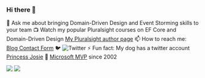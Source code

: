 ### Hi there 👋
<!--
**julielerman/julielerman** is a ✨ _special_ ✨ repository because its `README.md` (this file) appears on your GitHub profile.
-->
💬 Ask me about bringing Domain-Driven Design and Event Storming skills to your team
📺 Watch my popular Pluralsight courses on EF Core and Domain-Driven Design [My Pluralsight author page](https://www.pluralsight.com/authors/julie-lerman)
📫 How to reach me: [Blog Contact Form](https://thedatafarm.com/contact/)
🐦 ![Twitter](https://img.shields.io/twitter/follow/julielerman?style=social)
⚡ Fun fact: My dog has a twitter account [Princess Josie](http://twitter.com/josietoze)
🥇 [Microsoft MVP](https://mvp.microsoft.com/en-us/PublicProfile/8987?fullName=Julie%20Lerman) since 2002

![](https://github-readme-stats.vercel.app/api?username=julielerman)
![](https://github-readme-stats.vercel.app/api/top-langs/?username=julielerman)
